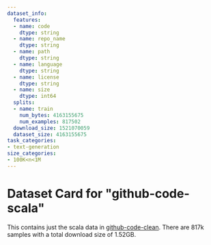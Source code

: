 ```yaml
---
dataset_info:
  features:
  - name: code
    dtype: string
  - name: repo_name
    dtype: string
  - name: path
    dtype: string
  - name: language
    dtype: string
  - name: license
    dtype: string
  - name: size
    dtype: int64
  splits:
  - name: train
    num_bytes: 4163155675
    num_examples: 817502
  download_size: 1521070059
  dataset_size: 4163155675
task_categories:
- text-generation
size_categories:
- 100K<n<1M
---
```

# Dataset Card for "github-code-scala"

This contains just the scala data in [github-code-clean](https://huggingface.co/datasets/codeparrot/github-code). There are 817k samples with a total download size of 1.52GB.